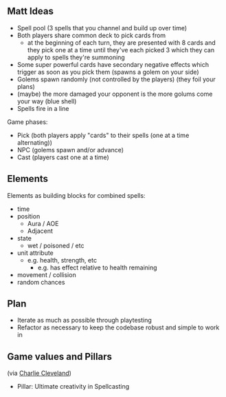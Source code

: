 ## Matt Ideas

- Spell pool (3 spells that you channel and build up over time)
- Both players share common deck to pick cards from
  - at the beginning of each turn, they are presented with 8 cards and they pick one at a time until they've each picked 3 which they can apply to spells they're summoning
- Some super powerful cards have secondary negative effects which trigger as soon as you pick them (spawns a golem on your side)
- Golems spawn randomly (not controlled by the players) (they foil your plans)
- (maybe) the more damaged your opponent is the more golums come your way (blue shell)
- Spells fire in a line

Game phases:

- Pick (both players apply "cards" to their spells (one at a time alternating))
- NPC (golems spawn and/or advance)
- Cast (players cast one at a time)

## Elements

Elements as building blocks for combined spells:

- time
- position
  - Aura / AOE
  - Adjacent
- state
  - wet / poisoned / etc
- unit attribute
  - e.g. health, strength, etc
    - e.g. has effect relative to health remaining
- movement / collision
- random chances

## Plan

- Iterate as much as possible through playtesting
- Refactor as necessary to keep the codebase robust and simple to work in

## Game values and Pillars

(via [Charlie Cleveland](https://www.charliecleveland.com/game-pillars/))

- Pillar: Ultimate creativity in Spellcasting